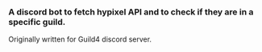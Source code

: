 ### A discord bot to fetch hypixel API and to check if they are in a specific guild.
Originally written for Guild4 discord server.
